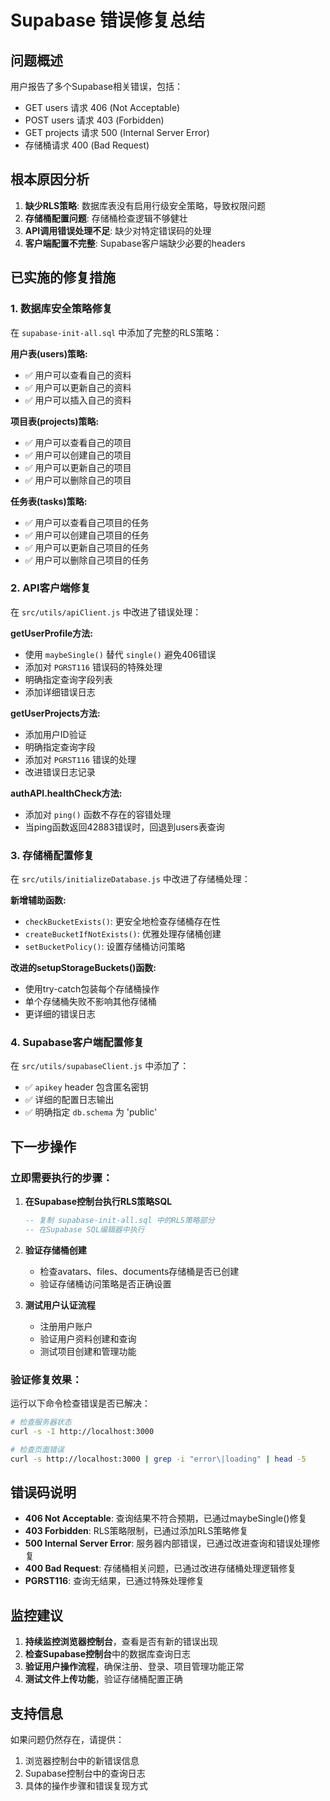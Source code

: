 # Supabase 错误修复总结

## 问题概述
用户报告了多个Supabase相关错误，包括：
- GET users 请求 406 (Not Acceptable)
- POST users 请求 403 (Forbidden)  
- GET projects 请求 500 (Internal Server Error)
- 存储桶请求 400 (Bad Request)

## 根本原因分析
1. **缺少RLS策略**: 数据库表没有启用行级安全策略，导致权限问题
2. **存储桶配置问题**: 存储桶检查逻辑不够健壮
3. **API调用错误处理不足**: 缺少对特定错误码的处理
4. **客户端配置不完整**: Supabase客户端缺少必要的headers

## 已实施的修复措施

### 1. 数据库安全策略修复
在 `supabase-init-all.sql` 中添加了完整的RLS策略：

**用户表(users)策略:**
- ✅ 用户可以查看自己的资料
- ✅ 用户可以更新自己的资料  
- ✅ 用户可以插入自己的资料

**项目表(projects)策略:**
- ✅ 用户可以查看自己的项目
- ✅ 用户可以创建自己的项目
- ✅ 用户可以更新自己的项目
- ✅ 用户可以删除自己的项目

**任务表(tasks)策略:**
- ✅ 用户可以查看自己项目的任务
- ✅ 用户可以创建自己项目的任务
- ✅ 用户可以更新自己项目的任务
- ✅ 用户可以删除自己项目的任务

### 2. API客户端修复
在 `src/utils/apiClient.js` 中改进了错误处理：

**getUserProfile方法:**
- 使用 `maybeSingle()` 替代 `single()` 避免406错误
- 添加对 `PGRST116` 错误码的特殊处理
- 明确指定查询字段列表
- 添加详细错误日志

**getUserProjects方法:**
- 添加用户ID验证
- 明确指定查询字段
- 添加对 `PGRST116` 错误的处理
- 改进错误日志记录

**authAPI.healthCheck方法:**
- 添加对 `ping()` 函数不存在的容错处理
- 当ping函数返回42883错误时，回退到users表查询

### 3. 存储桶配置修复
在 `src/utils/initializeDatabase.js` 中改进了存储桶处理：

**新增辅助函数:**
- `checkBucketExists()`: 更安全地检查存储桶存在性
- `createBucketIfNotExists()`: 优雅处理存储桶创建
- `setBucketPolicy()`: 设置存储桶访问策略

**改进的setupStorageBuckets()函数:**
- 使用try-catch包装每个存储桶操作
- 单个存储桶失败不影响其他存储桶
- 更详细的错误日志

### 4. Supabase客户端配置修复
在 `src/utils/supabaseClient.js` 中添加了：
- ✅ `apikey` header 包含匿名密钥
- ✅ 详细的配置日志输出
- ✅ 明确指定 `db.schema` 为 'public'

## 下一步操作

### 立即需要执行的步骤：

1. **在Supabase控制台执行RLS策略SQL**
   ```sql
   -- 复制 supabase-init-all.sql 中的RLS策略部分
   -- 在Supabase SQL编辑器中执行
   ```

2. **验证存储桶创建**
   - 检查avatars、files、documents存储桶是否已创建
   - 验证存储桶访问策略是否正确设置

3. **测试用户认证流程**
   - 注册用户账户
   - 验证用户资料创建和查询
   - 测试项目创建和管理功能

### 验证修复效果：

运行以下命令检查错误是否已解决：
```bash
# 检查服务器状态
curl -s -I http://localhost:3000

# 检查页面错误
curl -s http://localhost:3000 | grep -i "error\|loading" | head -5
```

## 错误码说明

- **406 Not Acceptable**: 查询结果不符合预期，已通过maybeSingle()修复
- **403 Forbidden**: RLS策略限制，已通过添加RLS策略修复  
- **500 Internal Server Error**: 服务器内部错误，已通过改进查询和错误处理修复
- **400 Bad Request**: 存储桶相关问题，已通过改进存储桶处理逻辑修复
- **PGRST116**: 查询无结果，已通过特殊处理修复

## 监控建议

1. **持续监控浏览器控制台**，查看是否有新的错误出现
2. **检查Supabase控制台**中的数据库查询日志
3. **验证用户操作流程**，确保注册、登录、项目管理功能正常
4. **测试文件上传功能**，验证存储桶配置正确

## 支持信息

如果问题仍然存在，请提供：
1. 浏览器控制台中的新错误信息
2. Supabase控制台中的查询日志
3. 具体的操作步骤和错误复现方式
